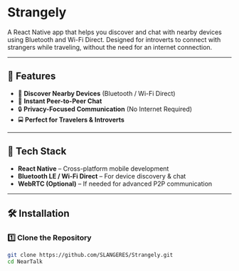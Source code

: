# Strangely
A React Native app that helps you discover and chat with nearby devices using Bluetooth and Wi-Fi Direct. Designed for introverts to connect with strangers while traveling, without the need for an internet connection.  

---

## 🚀 Features  
- 📡 **Discover Nearby Devices** (Bluetooth / Wi-Fi Direct)  
- 💬 **Instant Peer-to-Peer Chat**  
- 🔒 **Privacy-Focused Communication** (No Internet Required)  
- 🚍 **Perfect for Travelers & Introverts**  

---

## 📲 Tech Stack  
- **React Native** – Cross-platform mobile development  
- **Bluetooth LE / Wi-Fi Direct** – For device discovery & chat  
- **WebRTC (Optional)** – If needed for advanced P2P communication  

---

## 🛠️ Installation  

### 1️⃣ Clone the Repository  
```sh
git clone https://github.com/SLANGERES/Strangely.git
cd NearTalk

